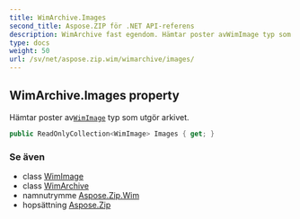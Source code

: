 ```yaml
---
title: WimArchive.Images
second_title: Aspose.ZIP för .NET API-referens
description: WimArchive fast egendom. Hämtar poster avWimImage typ som utgör arkivet.
type: docs
weight: 50
url: /sv/net/aspose.zip.wim/wimarchive/images/
---
```

## WimArchive.Images property

Hämtar poster av[`WimImage`](../../wimimage/) typ som utgör arkivet.

```csharp
public ReadOnlyCollection<WimImage> Images { get; }
```

### Se även

* class [WimImage](../../wimimage/)
* class [WimArchive](../)
* namnutrymme [Aspose.Zip.Wim](../../wimarchive/)
* hopsättning [Aspose.Zip](../../../)



